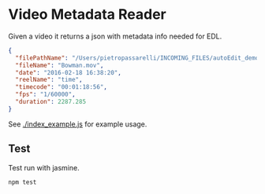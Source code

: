 # Video Metadata Reader


Given a video it returns a json with metadata info needed for EDL.

```json
{
  "filePathName": "/Users/pietropassarelli/INCOMING_FILES/autoEdit_demo_videos/RecodeLiveEditing_test/Bowman.mov",
  "fileName": "Bowman.mov",
  "date": "2016-02-18 16:38:20",
  "reelName": "time",
  "timecode": "00:01:18:56",
  "fps": "1/60000",
  "duration": 2287.285
}
```

See [./index_example.js](./index_example) for example usage.


## Test

Test run with jasmine. 

```
npm test
```
